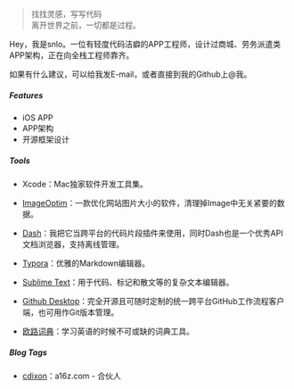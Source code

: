 > 找找灵感，写写代码  
> 离开世界之前，一切都是过程。

Hey，我是snlo。一位有轻度代码洁癖的APP工程师，设计过商城、劳务派遣类APP架构，正在向全栈工程师靠齐。

如果有什么建议，可以给我发E-mail，或者直接到我的Github上@我。

##### Features

- iOS APP
- APP架构
- 开源框架设计

##### Tools

- Xcode：Mac独家软件开发工具集。

- <a href= "https://imageoptim.com/" target="_blank">ImageOptim</a>：一款优化网站图片大小的软件，清理掉Image中无关紧要的数据。
- <a href= "https://kapeli.com/dash" target="_blank">Dash</a>：我把它当跨平台的代码片段插件来使用，同时Dash也是一个优秀API文档浏览器，支持离线管理。
- <a href= "https://www.typora.io" target="_blank">Typora</a>：优雅的Markdown编辑器。
- <a href= "https://www.sublimetext.com" target="_blank">Sublime Text</a>：用于代码、标记和散文等的复杂文本编辑器。
- <a href= "https://desktop.github.com/" target="_blank">Github Desktop</a>：完全开源且可随时定制的统一跨平台GitHub工作流程客户端，也可用作Git版本管理。
- <a href= "https://www.eudic.net/v4/en/app/eudic" target="_blank">欧路词典</a>：学习英语的时候不可或缺的词典工具。

##### Blog Tags

- <a href= "http://cdixon.org/" target="_blank">cdixon</a>：a16z.com - 合伙人


